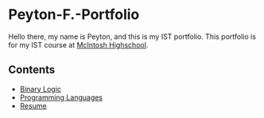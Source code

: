 # Peyton-F.-Portfolio
Hello there, my name is Peyton, and this is my IST portfolio. This portfolio is for my IST course at [McIntosh Highschool](https://www.fcboe.org/mhs).

Contents
---
- [Binary Logic](https://github.com/EinPeyton/Peyton-F.-Portfolio/blob/main/Binary-Logic.md) 
- [Programming Languages](https://github.com/EinPeyton/Peyton-F.-Portfolio/blob/main/PROGRAM-LANGUAGE-TABLE.md) 
- [Resume](https://github.com/EinPeyton/Peyton-F.-Portfolio/blob/main/RESUME.md)
